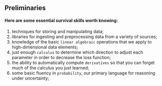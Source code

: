 ## Preliminaries

#### Here are some essential survival skills worth knowing:

1. techniques for storing and manipulating data; 
2. libraries for ingesting and preprocessing data from a variety of sources; 
3. knowledge of the basic `linear algebraic` operations that we apply to high-dimensional data elements; 
4. just enough `calculus` to determine which direction to adjust each parameter in order to decrease the loss function; 
5. the ability to automatically compute `derivatives` so that you can forget much of the calculus you just learned; 
6. some basic fluency in `probability`, our primary language for reasoning under uncertainty;


